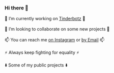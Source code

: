### Hi there 👋

🔭 I’m currently working on [Tinderbotz](https://github.com/frederikme/TinderBotz) 🔭</br>
</br>
👯 I’m looking to collaborate on some new projects 👯</br>
</br>
📫 You can reach me [on Instagram](https://www.instagram.com/teeti.fm/) or [by Email](mailto:frederik.mees@gmail.com) 📫</br>
</br>
⚡  Always keep fighting for equality ⚡</br>
</br>
⬇️ Some of my public projects ⬇️</br>

